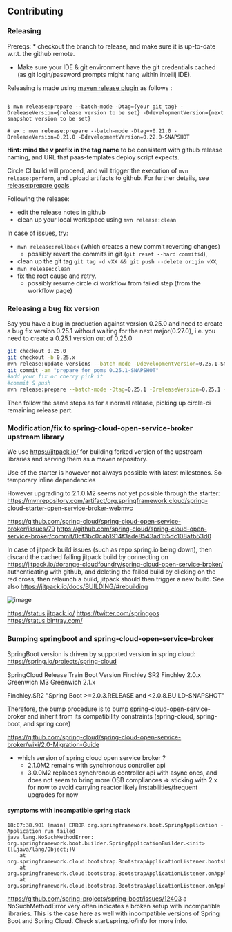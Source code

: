 ## Contributing

### Releasing

Prereqs: *
checkout the branch to release, and make sure it is up-to-date w.r.t. the github remote. 
* Make sure your IDE & git environment have the git credentials cached (as git login/password prompts might hang within intellij IDE).
 
Releasing is made using [maven release plugin](http://maven.apache.org/maven-release/maven-release-plugin/) as follows :
 
 ```shell
 
 $ mvn release:prepare --batch-mode -Dtag={your git tag} -DreleaseVersion={release version to be set} -DdevelopmentVersion={next snapshot version to be set}
 
 # ex : mvn release:prepare --batch-mode -Dtag=v0.21.0 -DreleaseVersion=0.21.0 -DdevelopmentVersion=0.22.0-SNAPSHOT
 
 ```
 
 **Hint: mind the v prefix in the tag name** to be consistent with github release naming, and URL that paas-templates deploy script expects.
 
 
 Circle CI build will proceed, and will trigger the execution of `mvn release:perform`, and upload artifacts to github. For further details, see [release:prepare goals](http://maven.apache.org/maven-release/maven-release-plugin/prepare-mojo.html)

Following the release:
- edit the release notes in github
- clean up your local workspace using `mvn release:clean`

In case of issues, try:
* `mvn release:rollback` (which creates a new commit reverting changes)
    * possibly revert the commits in git (`git reset --hard commitid`), 
* clean up the git tag `git tag -d vXX && git push --delete origin vXX`, 
* `mvn release:clean`
* fix the root cause and retry.
   * possibly resume circle ci workflow from failed step (from the workflow page)
 
### Releasing a bug fix version

Say you have a bug in production against version 0.25.0 and need to create a bug fix version 0.25.1 without waiting for the next major(0.27.0), i.e. you need to create a 0.25.1 version out of 0.25.0

```sh
git checkout 0.25.0
git checkout -b 0.25.x
mvn release:update-versions --batch-mode -DdevelopmentVersion=0.25.1-SNAPSHOT 
git commit -am "prepare for poms 0.25.1-SNAPSHOT"
#add your fix or cherry pick it
#commit & push
mvn release:prepare --batch-mode -Dtag=0.25.1 -DreleaseVersion=0.25.1 -DdevelopmentVersion=0.25.2-SNAPSHOT
```

Then follow the same steps as for a normal release, picking up circle-ci remaining release part.


### Modification/fix to spring-cloud-open-service-broker upstream library

We use https://jitpack.io/ for building forked version of the upstream libraries and serving them as a maven repository. 

Use of the starter is however not always possible with latest milestones. So temporary inline dependencies 

However upgrading to 2.1.0.M2 seems not yet possible through the starter:
https://mvnrepository.com/artifact/org.springframework.cloud/spring-cloud-starter-open-service-broker-webmvc

https://github.com/spring-cloud/spring-cloud-open-service-broker/issues/79
https://github.com/spring-cloud/spring-cloud-open-service-broker/commit/0cf3bc0cab1914f3ade8543ad155dc108afb53d0

In case of jitpack build issues (such as repo.spring.io being down), then discard the cached failing jitpack build by connecting on https://jitpack.io/#orange-cloudfoundry/spring-cloud-open-service-broker/   authenticating with github, and deleting the failed build by clicking on the red cross, then relaunch a build, jitpack should then trigger a new build. See also https://jitpack.io/docs/BUILDING/#rebuilding

![image](https://user-images.githubusercontent.com/4748380/54263459-25d75200-4571-11e9-91b7-83a4b5e19fa4.png)

https://status.jitpack.io/
https://twitter.com/springops
https://status.bintray.com/

### Bumping springboot and spring-cloud-open-service-broker

SpringBoot version is driven by supported version in spring cloud:  
https://spring.io/projects/spring-cloud

SpringCloud Release Train 	Boot Version
Finchley SR2     Finchley        2.0.x
Greenwich M3     Greenwich       2.1.x

Finchley.SR2	"Spring Boot >=2.0.3.RELEASE and <2.0.8.BUILD-SNAPSHOT"

Therefore, the bump procedure is to bump spring-cloud-open-service-broker and inherit from its compatibility constraints (spring-cloud, spring-boot, and spring core)
 
https://github.com/spring-cloud/spring-cloud-open-service-broker/wiki/2.0-Migration-Guide


- which version of spring cloud open service broker ?
   - 2.1.0M2 remains with synchronous controller api
   - 3.0.0M2 replaces synchronous controller api with async ones, and does not seem to bring more OSB compliances
   => sticking with 2.x for now to avoid carrying reactor likely instabilities/frequent upgrades for now


#### symptoms with incompatible spring stack 

```
18:07:38.901 [main] ERROR org.springframework.boot.SpringApplication - Application run failed
java.lang.NoSuchMethodError: org.springframework.boot.builder.SpringApplicationBuilder.<init>([Ljava/lang/Object;)V
	at org.springframework.cloud.bootstrap.BootstrapApplicationListener.bootstrapServiceContext(BootstrapApplicationListener.java:161)
	at org.springframework.cloud.bootstrap.BootstrapApplicationListener.onApplicationEvent(BootstrapApplicationListener.java:102)
	at org.springframework.cloud.bootstrap.BootstrapApplicationListener.onApplicationEvent(BootstrapApplicationListener.java:68)
```

https://github.com/spring-projects/spring-boot/issues/12403
 a NoSuchMethodError very often indicates a broken setup with incompatible libraries. This is the case here as well with incompatible versions of Spring Boot and Spring Cloud. Check start.spring.io/info for more info.
